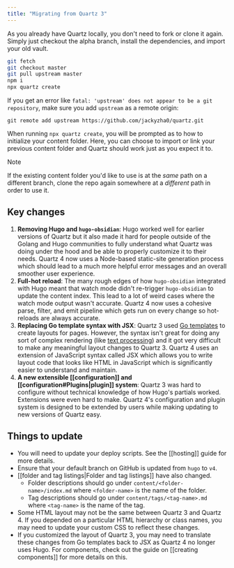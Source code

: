 ```yaml
---
title: "Migrating from Quartz 3"
---
```


As you already have Quartz locally, you don't need to fork or clone it again. Simply just checkout the alpha branch, install the dependencies, and import your old vault.

```bash
git fetch
git checkout master
git pull upstream master
npm i
npx quartz create
```

If you get an error like `fatal: 'upstream' does not appear to be a git repository`, make sure you add `upstream` as a remote origin:

```shell
git remote add upstream https://github.com/jackyzha0/quartz.git
```

When running `npx quartz create`, you will be prompted as to how to initialize your content folder. Here, you can choose to import or link your previous content folder and Quartz should work just as you expect it to.

> [!note]
> If the existing content folder you'd like to use is at the _same_ path on a different branch, clone the repo again somewhere at a _different_ path in order to use it.

## Key changes

1. **Removing Hugo and `hugo-obsidian`**: Hugo worked well for earlier versions of Quartz but it also made it hard for people outside of the Golang and Hugo communities to fully understand what Quartz was doing under the hood and be able to properly customize it to their needs. Quartz 4 now uses a Node-based static-site generation process which should lead to a much more helpful error messages and an overall smoother user experience.
2. **Full-hot reload**: The many rough edges of how `hugo-obsidian` integrated with Hugo meant that watch mode didn't re-trigger `hugo-obsidian` to update the content index. This lead to a lot of weird cases where the watch mode output wasn't accurate. Quartz 4 now uses a cohesive parse, filter, and emit pipeline which gets run on every change so hot-reloads are always accurate.
3. **Replacing Go template syntax with JSX**: Quartz 3 used [Go templates](https://pkg.go.dev/text/template) to create layouts for pages. However, the syntax isn't great for doing any sort of complex rendering (like [text processing](https://github.com/jackyzha0/quartz/blob/hugo/layouts/partials/textprocessing.html)) and it got very difficult to make any meaningful layout changes to Quartz 3. Quartz 4 uses an extension of JavaScript syntax called JSX which allows you to write layout code that looks like HTML in JavaScript which is significantly easier to understand and maintain.
4. **A new extensible [[configuration]] and [[configuration#Plugins|plugin]] system**: Quartz 3 was hard to configure without technical knowledge of how Hugo's partials worked. Extensions were even hard to make. Quartz 4's configuration and plugin system is designed to be extended by users while making updating to new versions of Quartz easy.

## Things to update

- You will need to update your deploy scripts. See the [[hosting]] guide for more details.
- Ensure that your default branch on GitHub is updated from `hugo` to `v4`.
- [[folder and tag listings|Folder and tag listings]] have also changed.
  - Folder descriptions should go under `content/<folder-name>/index.md` where `<folder-name>` is the name of the folder.
  - Tag descriptions should go under `content/tags/<tag-name>.md` where `<tag-name>` is the name of the tag.
- Some HTML layout may not be the same between Quartz 3 and Quartz 4. If you depended on a particular HTML hierarchy or class names, you may need to update your custom CSS to reflect these changes.
- If you customized the layout of Quartz 3, you may need to translate these changes from Go templates back to JSX as Quartz 4 no longer uses Hugo. For components, check out the guide on [[creating components]] for more details on this.
